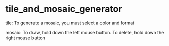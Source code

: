 # tile_and_mosaic_generator

tile:
To generate a mosaic, you must select a color and format

mosaic:
To draw, hold down the left mouse button.
To delete, hold down the right mouse button

